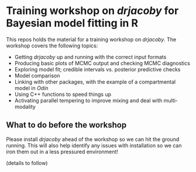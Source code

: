 
# Training workshop on *drjacoby* for Bayesian model fitting in R

This repos holds the material for a training workshop on *drjacoby*. The workshop covers the following topics:

- Getting *drjacoby* up and running with the correct input formats
- Producing basic plots of MCMC output and checking MCMC diagnostics
- Exploring model fit; credible intervals vs. posterior predictive checks
- Model comparison
- Linking with other packages, with the example of a compartmental model in *Odin*
- Using C++ functions to speed things up
- Activating parallel tempering to improve mixing and deal with multi-modality

## What to do before the workshop

Please install *drjacoby* ahead of the workshop so we can hit the ground running. This will also help identify any issues with installation so we can iron them out in a less pressured environment!

(details to follow)

